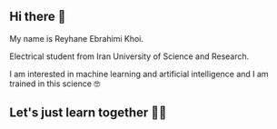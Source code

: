 <h2>Hi there 👋</h2>

My name is Reyhane Ebrahimi Khoi.

Electrical student from Iran University of Science and Research.

I am interested in machine learning and artificial intelligence and I am trained in this science 🤓

<h2>Let's just learn together 🦾😉
